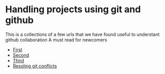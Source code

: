 # Handling projects using git and github
This is a collections of a few urls that we have found useful to understant github collaboration
A must read for newcomers

* [First](http://gun.io/blog/how-to-github-fork-branch-and-pull-request/)
* [Second](http://nvie.com/posts/a-successful-git-branching-model/)
* [Third](http://ariejan.net/2009/10/26/how-to-create-and-apply-a-patch-with-git/)
* [Resoling git conflicts](http://www.gitguys.com/topics/merging-with-a-conflict-conflicts-and-resolutions/)